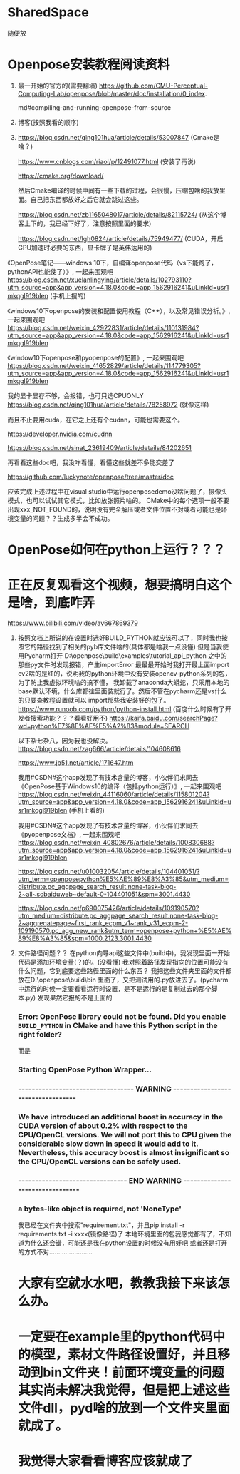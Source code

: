 # SharedSpace
随便放 


# Openpose安装教程阅读资料
1. 最一开始的官方的(需要翻墙)
   https://github.com/CMU-Perceptual-Computing-Lab/openpose/blob/master/doc/installation/0_index.
   
   md#compiling-and-running-openpose-from-source

2. 博客(按照我看的顺序)
3. 
   https://blog.csdn.net/qing101hua/article/details/53007847 (Cmake是啥？)

   https://www.cnblogs.com/riaol/p/12491077.html (安装了再说)

   https://cmake.org/download/

   然后Cmake编译的时候中间有一些下载的过程，会很慢，压缩包啥的我放里面。自己把东西都放好之后它就会跳过这些。

   https://blog.csdn.net/zb1165048017/article/details/82115724/ (从这个博客上下的，我已经下好了，注意按照里面的要求)

   https://blog.csdn.net/lgh0824/article/details/75949477/ (CUDA，开启GPU加速时必要的东西，显卡牌子是英伟达用的)

  《OpenPose笔记——windows 10下，自编译openpose代码（vs下能跑了，pythonAPI也能使了）》, 一起来围观吧 https://blog.csdn.net/xuelanlingying/article/details/102793110?utm_source=app&app_version=4.18.0&code=app_1562916241&uLinkId=usr1mkqgl919blen (手机上搜的)

   《windows10下openpose的安装和配置使用教程（C++），以及常见错误分析。》, 一起来围观吧 https://blog.csdn.net/weixin_42922831/article/details/110131984?utm_source=app&app_version=4.18.0&code=app_1562916241&uLinkId=usr1mkqgl919blen

   《window10下openpose和pyopenpose的配置》, 一起来围观吧 https://blog.csdn.net/weixin_41652829/article/details/114779305?utm_source=app&app_version=4.18.0&code=app_1562916241&uLinkId=usr1mkqgl919blen

   我的显卡显存不够，会报错，也可只选CPUONLY
   https://blog.csdn.net/qing101hua/article/details/78258972 (就像这样)

   而且不止要用cuda，在它之上还有个cudnn，可能也需要这个。

   https://developer.nvidia.com/cudnn

   https://blog.csdn.net/sinat_23619409/article/details/84202651

   再看看这些doc吧，我没咋看懂，看懂这些就差不多能交差了

   https://github.com/luckynote/openpose/tree/master/doc

   应该完成上述过程中在visual studio中运行openposedemo没啥问题了，摄像头模式，也可以试试其它模式，比如放张照片啥的。
   CMake中的每个选项一般不要出现xxx_NOT_FOUND的，说明没有完全解压或者文件位置不对或者可能也是环境变量的问题？？生成多半会不成功。

# OpenPose如何在python上运行？？？
#  正在反复观看这个视频，想要搞明白这个是啥，到底咋弄

   https://www.bilibili.com/video/av667869379

1. 按照文档上所说的在设置时选好BUILD_PYTHON就应该可以了，同时我也按照它的路径找到了相关的pyb库文件啥的(具体都是啥我一点没懂)
   但是当我使用Pycharm打开 D:\openpose\build\examples\tutorial_api_python 之中的那些py文件时发现报错，产生importError
   最最最开始时我打开最上面import cv2啥的是红的，说明我的python环境中没有安装opencv-python系列的包，为了防止我虚拟环境啥的搞不懂，
   我卸载了anaconda大蟒蛇，只采用本地的base默认环境，什么库都往里面装就行了。然后不管在pycharm还是vs什么的只要查教程设置就可以
   import那些我安装好的包了。
   https://www.runoob.com/python/python-install.html
   (百度什么时候有了开发者搜索功能？？？看看好用不)
   https://kaifa.baidu.com/searchPage?wd=python%E7%8E%AF%E5%A2%83&module=SEARCH
   
   以下杂七杂八，因为我也没解决。
   https://blog.csdn.net/zag666/article/details/104608616

   https://www.jb51.net/article/171647.htm


   我用#CSDN#这个app发现了有技术含量的博客，小伙伴们求同去《OpenPose基于Windows10的编译（包括python运行）》, 一起来围观吧 https://blog.csdn.net/weixin_44116060/article/details/115801204?utm_source=app&app_version=4.18.0&code=app_1562916241&uLinkId=usr1mkqgl919blen (手机上看的)

   我用#CSDN#这个app发现了有技术含量的博客，小伙伴们求同去《pyopenpose文档》, 一起来围观吧 https://blog.csdn.net/weixin_40802676/article/details/100830688?utm_source=app&app_version=4.18.0&code=app_1562916241&uLinkId=usr1mkqgl919blen

   https://blog.csdn.net/u010032054/article/details/104401051/?utm_term=openposepython%E5%AE%89%E8%A3%85&utm_medium=distribute.pc_aggpage_search_result.none-task-blog-2~all~sobaiduweb~default-0-104401051&spm=3001.4430

   https://blog.csdn.net/p690075426/article/details/109190570?utm_medium=distribute.pc_aggpage_search_result.none-task-blog-2~aggregatepage~first_rank_ecpm_v1~rank_v31_ecpm-2-109190570.pc_agg_new_rank&utm_term=openpose+python+%E5%AE%89%E8%A3%85&spm=1000.2123.3001.4430

2. 文件路径问题？？
   在python向导api这些文件中(build中)，我发现里面一开始代码是添加环境变量(？)的。(没看懂)
   我对照着路径发现指向的位置可能没有什么问题，它到底要这些路径里面的什么东西？
   我把这些文件夹里面的文件都放在D:\openpose\build\bin 里面了，又把测试用的.py放进去了。(pycharm中运行的时候一定要看看运行时设置，是不是运行的是复制过去的那个脚本.py) 发现果然它报的不是上面的
   ### Error: OpenPose library could not be found. Did you enable `BUILD_PYTHON` in CMake and have this Python script in the   right folder?
   而是
   ### Starting OpenPose Python Wrapper...
   ###   ---------------------------------- WARNING ----------------------------------
   ###  We have introduced an additional boost in accuracy in the CUDA version of about 0.2% with respect to the CPU/OpenCL versions. We will not port this to CPU given the considerable slow down in speed it would add to it. Nevertheless, this accuracy boost is almost insignificant so the CPU/OpenCL versions can be safely used.
   ### -------------------------------- END WARNING --------------------------------
   ###  a bytes-like object is required, not 'NoneType'
   我已经在文件夹中搜索"requirement.txt"，并且pip install -r requirements.txt -i xxxx(镜像路径)了
   本地环境里面的包我感觉都有了，不知道为什么还会错，可能还是我在python设置的时候没有用好吧
   或者还是打开的方式不对……………………
   # 大家有空就水水吧，教教我接下来该怎么办。
   # 一定要在example里的python代码中的模型，素材文件路径设置好，并且移动到bin文件夹！前面环境变量的问题其实尚未解决我觉得，但是把上述这些文件dll，pyd啥的放到一个文件夹里面就成了。
   # 我觉得大家看看博客应该就成了

   


